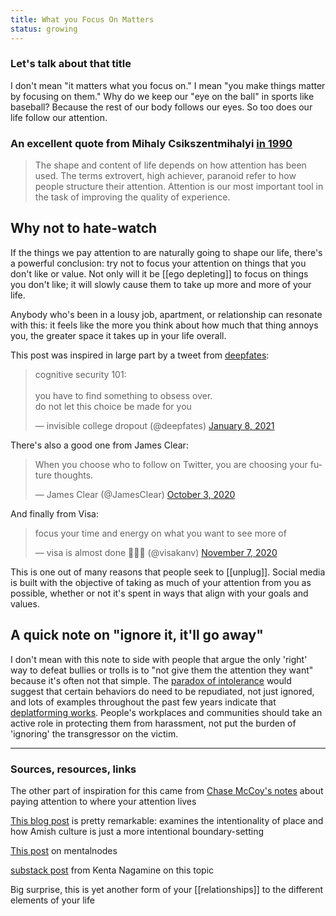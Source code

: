```yaml
---
title: What you Focus On Matters
status: growing
---
```

### Let's talk about that title

I don't mean "it matters what you focus on." I mean "you make things matter by focusing on them." Why do we keep our "eye on the ball" in sports like baseball? Because the rest of our body follows our eyes. So too does our life follow our attention.

### An excellent quote from Mihaly Csikszentmihalyi [in 1990](https://www.researchgate.net/publication/224927532_Flow_The_Psychology_of_Optimal_Experience)

> The shape and content of life depends on how attention has been used. The terms extrovert, high achiever, paranoid refer to how people structure their attention. Attention is our most important tool in the task of improving the quality of experience.

## Why not to hate-watch

If the things we pay attention to are naturally going to shape our life, there's a powerful conclusion: try not to focus your attention on things that you don't like or value. Not only will it be [[ego depleting]] to focus on things you don't like; it will slowly cause them to take up more and more of your life.

Anybody who's been in a lousy job, apartment, or relationship can resonate with this: it feels like the more you think about how much that thing annoys you, the greater space it takes up in your life overall.

This post was inspired in large part by a tweet from [deepfates](https://deepfates.com):

<blockquote class="twitter-tweet"><p lang="en" dir="ltr">cognitive security 101: <br><br> you have to find something to obsess over. <br> do not let this choice be made for you</p>&mdash; invisible college dropout (@deepfates) <a href="https://twitter.com/deepfates/status/1347384988279336960?ref_src=twsrc%5Etfw">January 8, 2021</a></blockquote> <script async src="https://platform.twitter.com/widgets.js" charset="utf-8"></script>

There's also a good one from James Clear:

<blockquote class="twitter-tweet"><p lang="en" dir="ltr">When you choose who to follow on Twitter, you are choosing your future thoughts.</p>&mdash; James Clear (@JamesClear) <a href="https://twitter.com/JamesClear/status/1312386219599433729?ref_src=twsrc%5Etfw">October 3, 2020</a></blockquote> <script async src="https://platform.twitter.com/widgets.js" charset="utf-8"></script>

And finally from Visa:

<blockquote class="twitter-tweet"><p lang="en" dir="ltr">focus your time and energy on what you want to see more of</p>&mdash; visa is almost done ✍🏾📖 (@visakanv) <a href="https://twitter.com/visakanv/status/1324978566455468035?ref_src=twsrc%5Etfw">November 7, 2020</a></blockquote> <script async src="https://platform.twitter.com/widgets.js" charset="utf-8"></script>

This is one out of many reasons that people seek to [[unplug]]. Social media is built with the objective of taking as much of your attention from you as possible, whether or not it's spent in ways that align with your goals and values.

## A quick note on "ignore it, it'll go away"

I don't mean with this note to side with people that argue the only 'right' way to defeat bullies or trolls is to "not give them the attention they want" because it's often not that simple. The [paradox of intolerance](https://en.wikipedia.org/wiki/Paradox_of_tolerance) would suggest that certain behaviors do need to be repudiated, not just ignored, and lots of examples throughout the past few years indicate that [deplatforming works](https://www.vice.com/en/article/bjbp9d/do-social-media-bans-work). People's workplaces and communities should take an active role in protecting them from harassment, not put the burden of 'ignoring' the transgressor on the victim.

---
### Sources, resources, links

The other part of inspiration for this came from [Chase McCoy's notes](https://chasem.co/notes/principles) about paying attention to where your attention lives

[This blog post](https://frankchimero.com/blog/2018/the-good-room/) is pretty remarkable: examines the intentionality of place and how Amish culture is just a more intentional boundary-setting

[This post](https://www.mentalnodes.com/being-intentional-about-the-content-we-consume-is-an-act-of-freedom) on mentalnodes

[substack post](https://mythirdbrain.substack.com/p/how-i-spend-my-attention) from Kenta Nagamine on this topic

Big surprise, this is yet another form of your [[relationships]] to the different elements of your life
